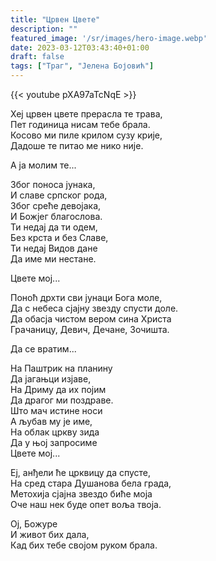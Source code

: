 ```yaml
---
title: "Црвен Цвете"
description: ""
featured_image: '/sr/images/hero-image.webp'
date: 2023-03-12T03:43:40+01:00
draft: false
tags: ["Траг", "Јелена Бојовић"]
---
```


{{< youtube pXA97aTcNqE >}}

Хеј црвен цвете прерасла те трава,  
Пет годиница нисам тебе брала.  
Косово ми пиле крилом сузу крије,  
Дадоше те питао ме нико није.

А ја молим те...

Због поноса јунака,  
И славе српског рода,  
Због среће девојака,  
И Божјег благослова.  
Ти недај да ти одем,  
Без крста и без Славе,  
Ти недај Видов дане  
Да име ми нестане.

Цвете мој...

Поноћ дрхти сви јунаци Бога моле,  
Да с небеса сјајну звезду спусти доле.  
Да обасја чистом вером сина Христа  
Грачаницу, Девич, Дечане, Зочишта.

Да се вратим...

На Паштрик на планину  
Да јагањци изјаве,  
На Дриму да их појим  
Да драгог ми поздраве.  
Што мач истине носи  
А љубав му је име,  
На облак цркву зида  
Да у њој запросиме  
Цвете мој...

Еј, анђели ће црквицу да спусте,  
На сред стара Душанова бела града,  
Метохија сјајна звездо биће моја  
Оче наш нек буде опет воља твоја.

Ој, Божуре  
И живот бих дала,  
Кад бих тебе својом руком брала.

